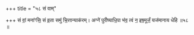 +++
title = "५८ सं वाम्"

+++
सं वां॒ मना॑ꣳसि॒ सं व्र॒ता समु॑ चि॒त्तान्याक॑रम्। अग्ने॑ पुरीष्याधि॒पा भ॑व॒ त्वं न॒ इष॒मूर्जं॒ यज॑मानाय धेहि ॥५८ ॥